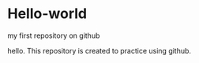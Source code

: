 # Hello-world
my first repository on github

hello. This repository is created to practice using github.
